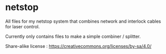 # netstop
All files for my netstop system that combines network and interlock cables for laser control. 

Currently only contains files to make a simple combiner / splitter. 

Share-alike license : 
https://creativecommons.org/licenses/by-sa/4.0/
